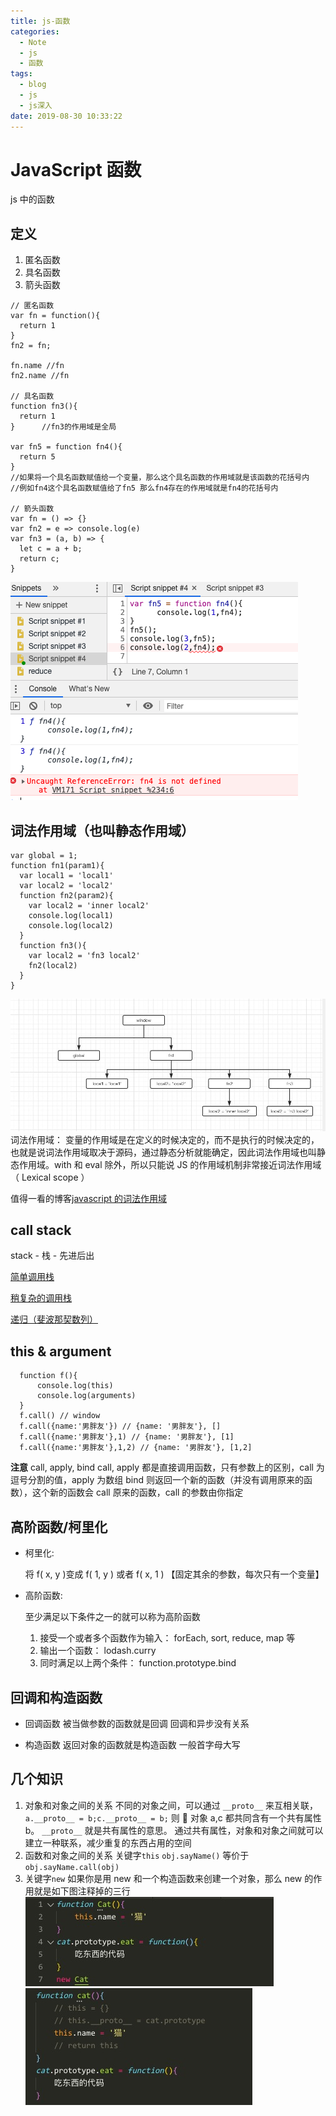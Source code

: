 ```yaml
---
title: js-函数
categories:
  - Note
  - js
  - 函数
tags:
  - blog
  - js
  - js深入
date: 2019-08-30 10:33:22
---
```


# JavaScript 函数

js 中的函数

## 定义

1. 匿名函数
2. 具名函数
3. 箭头函数

```
// 匿名函数
var fn = function(){
  return 1
}
fn2 = fn;

fn.name //fn
fn2.name //fn

// 具名函数
function fn3(){
  return 1
}      //fn3的作用域是全局

var fn5 = function fn4(){
  return 5
}
//如果将一个具名函数赋值给一个变量，那么这个具名函数的作用域就是该函数的花括号内
//例如fn4这个具名函数赋值给了fn5 那么fn4存在的作用域就是fn4的花括号内

// 箭头函数
var fn = () => {}
var fn2 = e => console.log(e)
var fn3 = (a, b) => {
  let c = a + b;
  return c;
}
```

![具名函数作用域](js-函数/具名函数作用域.png)

## 词法作用域（也叫静态作用域）

```
var global = 1;
function fn1(param1){
  var local1 = 'local1'
  var local2 = 'local2'
  function fn2(param2){
    var local2 = 'inner local2'
    console.log(local1)
    console.log(local2)
  }
  function fn3(){
    var local2 = 'fn3 local2'
    fn2(local2)
  }
}
```

![词法作用域](js-函数/词法作用域.jpg)
词法作用域： 变量的作用域是在定义的时候决定的，而不是执行的时候决定的，也就是说词法作用域取决于源码，通过静态分析就能确定，因此词法作用域也叫静态作用域。with 和 eval 除外，所以只能说 JS 的作用域机制非常接近词法作用域（ Lexical scope ）

值得一看的博客[javascript 的词法作用域](https://js8.in/2011/08/15/javascript的词法作用域/)

## call stack

stack - 栈 - 先进后出

[简单调用栈](http://latentflip.com/loupe/?code=ZnVuY3Rpb24gYSgpewogICAgY29uc29sZS5sb2coJ2ExJykKICAgIGIoKQogICAgY29uc29sZS5sb2coJ2EyJykKICByZXR1cm4gJ2EnICAKfQpmdW5jdGlvbiBiKCl7CiAgICBjb25zb2xlLmxvZygnYjEnKQogICAgYygpCiAgICBjb25zb2xlLmxvZygnYjInKQogICAgcmV0dXJuICdiJwp9CmZ1bmN0aW9uIGMoKXsKICAgIGNvbnNvbGUubG9nKCdjJykKICAgIHJldHVybiAnYycKfQphKCkKY29uc29sZS5sb2coJ2VuZCcp!!!)

[稍复杂的调用栈](http://latentflip.com/loupe/?code=ZnVuY3Rpb24gYSgpewogICAgY29uc29sZS5sb2coJ2ExJykKICAgIGIoKQogICAgY29uc29sZS5sb2coJ2EyJykKICByZXR1cm4gJ2EnICAKfQpmdW5jdGlvbiBiKCl7CiAgICBjb25zb2xlLmxvZygnYjEnKQogICAgYygpCiAgICBjb25zb2xlLmxvZygnYjInKQogICAgcmV0dXJuICdiJwp9CmZ1bmN0aW9uIGMoKXsKICAgIGNvbnNvbGUubG9nKCdjJykKICAgIHJldHVybiAnYycKfQphKCkKY29uc29sZS5sb2coJ2VuZCcp!!!)

[递归（斐波那契数列）](http://latentflip.com/loupe/?code=ZnVuY3Rpb24gZmFiKG4pewogICAgY29uc29sZS5sb2coJ3N0YXJ0IGNhbGMgZmFiICcrIG4pCiAgICBpZihuPj0zKXsKICAgICAgICByZXR1cm4gZmFiKG4tMSkgKyBmYWIobi0yKQogICAgfWVsc2V7CiAgICAgICAgcmV0dXJuIDEKICAgIH0KfQoKZmFiKDUp!!!PGJ1dHRvbj5DbGljayBtZSE8L2J1dHRvbj4%3D)

## this & argument

```
  function f(){
      console.log(this)
      console.log(arguments)
  }
  f.call() // window
  f.call({name:'男胖友'}) // {name: '男胖友'}, []
  f.call({name:'男胖友'},1) // {name: '男胖友'}, [1]
  f.call({name:'男胖友'},1,2) // {name: '男胖友'}, [1,2]
```

**注意**
call, apply, bind
call, apply 都是直接调用函数，只有参数上的区别，call 为逗号分割的值，apply 为数组
bind 则返回一个新的函数（并没有调用原来的函数），这个新的函数会 call 原来的函数，call 的参数由你指定

## 高阶函数/柯里化

- 柯里化:

  将 f( x, y )变成 f( 1, y ) 或者 f( x, 1 ) 【固定其余的参数，每次只有一个变量】

- 高阶函数:

  至少满足以下条件之一的就可以称为高阶函数

  1. 接受一个或者多个函数作为输入： forEach, sort, reduce, map 等
  2. 输出一个函数： lodash.curry
  3. 同时满足以上两个条件： function.prototype.bind

## 回调和构造函数

- 回调函数
  被当做参数的函数就是回调
  回调和异步没有关系

- 构造函数
  返回对象的函数就是构造函数
  一般首字母大写

## 几个知识

1. 对象和对象之间的关系
   不同的对象之间，可以通过 `__proto__` 来互相关联，`a.__proto__ = b;c.__proto__ = b;` 则  对象 a,c 都共同含有一个共有属性 b。 `__proto__` 就是共有属性的意思。
   通过共有属性，对象和对象之间就可以建立一种联系，减少重复的东西占用的空间
2. 函数和对象之间的关系
   关键字`this`
   `obj.sayName()` 等价于 `obj.sayName.call(obj)`
3. 关键字`new`
   如果你是用 new 和一个构造函数来创建一个对象，那么 new 的作用就是如下图注释掉的三行
   ![使用new的构造函数](js-函数/使用new的构造函数.jpg)
   ![不使用new的构造函数](js-函数/不使用new的构造函数.jpg)
